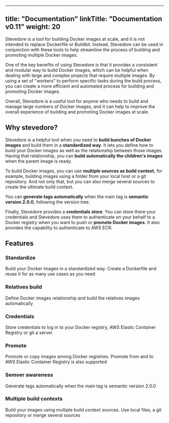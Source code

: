 
---
title: "Documentation"
linkTitle: "Documentation v0.11"
weight: 20
---

Stevedore is a tool for building Docker images at scale, and it is not intended to replace Dockerfile or Buildkit. Instead, Stevedore can be used in conjunction with these tools to help streamline the process of building and promoting multiple Docker images.

One of the key benefits of using Stevedore is that it provides a consistent and modular way to build Docker images, which can be helpful when dealing with large and complex projects that require multiple images. By using a set of "workers" to perform specific tasks during the build process, you can create a more efficient and automated process for building and promoting Docker images.

Overall, Stevedore is a useful tool for anyone who needs to build and manage large numbers of Docker images, and it can help to improve the overall experience of building and promoting Docker images at scale.

## Why stevedore?

Stevedore is a helpful tool when you need to **build bunches of Docker images** and build them in a **standardized way**. It lets you define how to build your Docker images as well as the relationship between those images. Having that relationship, you can **build automatically the children's images** when the parent image is ready.

To build Docker images, you can use **multiple sources as build context**, for example, building images using a folder from your local host or a git repository. And not only that, but you can also merge several sources to create the ultimate build context.

You can **generate tags automatically** when the main tag is **semantic version 2.0.0**, following the version tree.

Finally, Stevedore provides a **credentials store**. You can store there your credentials and Stevedore uses them to authenticate on your behalf to a Docker registry when you want to push or **promote Docker images**. It also provides the capability to authenticate to AWS ECR.

## Features

### Standardize
Build your Docker images in a standardized way. Create a Dockerfile and reuse it for as many use cases as you need

### Relatives build
Define Docker images relationship and build the relatives images automatically

### Credentials
Store credentials to log in to your Docker registry, AWS Elastic Container Registry or git a server

### Promote
Promote or copy images among Docker registries. Promote from and to AWS Elastic Container Registry is also supported

### Semver awareness
Generate tags automatically when the main tag is semantic version 2.0.0

### Multiple build contexts
Build your images using multiple build context sources. Use local files, a git repository or merge several sources